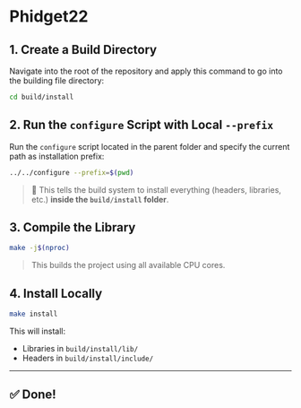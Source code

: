 # Phidget22

## 1. Create a Build Directory

Navigate into the root of the repository and apply this command to go into the building file directory:

```bash
cd build/install
```

## 2. Run the `configure` Script with Local `--prefix`

Run the `configure` script located in the parent folder and specify the current path as installation prefix:

```bash
../../configure --prefix=$(pwd)
```

> 🔧 This tells the build system to install everything (headers, libraries, etc.) **inside the `build/install` folder**.

## 3. Compile the Library

```bash
make -j$(nproc)
```

> This builds the project using all available CPU cores.

## 4. Install Locally

```bash
make install
```

This will install:
- Libraries in `build/install/lib/`
- Headers in `build/install/include/`

---

## ✅ Done!
